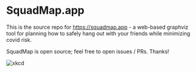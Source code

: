 # SquadMap.app
This is the source repo for https://squadmap.app - 
a web-based graphviz tool for planning how to safely hang out with your friends while minimizing covid risk.

SquadMap is open source; feel free to open issues / PRs.
Thanks!

![xkcd](https://imgs.xkcd.com/comics/acceptable_risk_2x.png)
